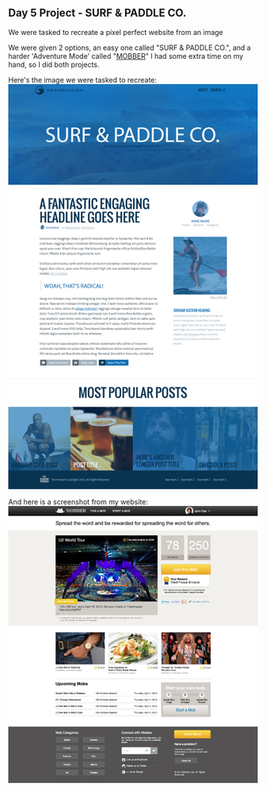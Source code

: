 ## Day 5 Project - SURF & PADDLE CO.

We were tasked to recreate a pixel perfect website from an image

We were given 2 options, an easy one called "SURF & PADDLE CO.", and a harder 'Adventure Mode' called "[MOBBER](https://github.com/MarkLyck/TIY-day03)" I had some extra time on my hand, so I did both projects.

Here's the image we were tasked to recreate:
![S&P Reference](https://raw.githubusercontent.com/tiy-greenville-frontend-2016-feb/assets/master/assignments/1.4-pixel-perfect/surf-and-paddle.png "Website  reference")

And here is a screenshot from my website:
![My website](https://raw.githubusercontent.com/MarkLyck/TIY-day03/master/images/mlyck-mobber.png "My version")
